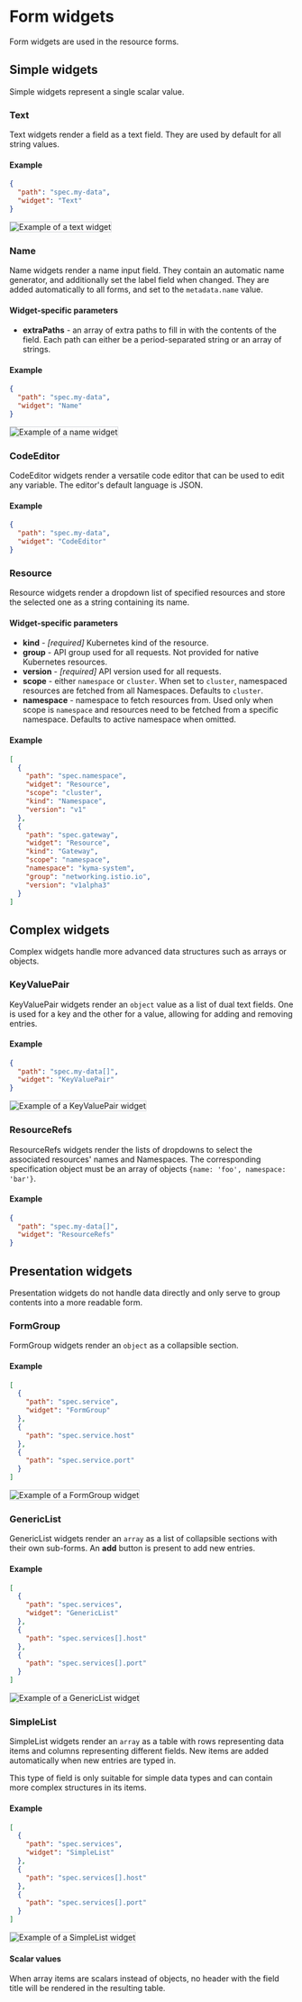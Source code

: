 # Form widgets

Form widgets are used in the resource forms.

## Simple widgets

Simple widgets represent a single scalar value.

### Text

Text widgets render a field as a text field. They are used by default for all string values.

#### Example

```json
{
  "path": "spec.my-data",
  "widget": "Text"
}
```

<img src="./assets/form-widgets/Text.png" alt="Example of a text widget" style="border: 1px solid #D2D5D9">

### Name

Name widgets render a name input field. They contain an automatic name generator, and additionally set the label field when changed. They are added automatically to all forms, and set to the `metadata.name` value.

#### Widget-specific parameters

- **extraPaths** - an array of extra paths to fill in with the contents of the field. Each path can either be a period-separated string or an array of strings.

#### Example

```json
{
  "path": "spec.my-data",
  "widget": "Name"
}
```

<img src="./assets/form-widgets/Name.png" alt="Example of a name widget" style="border: 1px solid #D2D5D9">

### CodeEditor

CodeEditor widgets render a versatile code editor that can be used to edit any variable. The editor's default language is JSON.

#### Example

```json
{
  "path": "spec.my-data",
  "widget": "CodeEditor"
}
```

### Resource

Resource widgets render a dropdown list of specified resources and store the selected one as a string containing its name.

#### Widget-specific parameters

- **kind** - _[required]_ Kubernetes kind of the resource.
- **group** - API group used for all requests. Not provided for native Kubernetes resources.
- **version** - _[required]_ API version used for all requests.
- **scope** - either `namespace` or `cluster`. When set to `cluster`, namespaced resources are fetched from all Namespaces. Defaults to `cluster`.
- **namespace** - namespace to fetch resources from. Used only when scope is `namespace` and resources need to be fetched from a specific namespace. Defaults to active namespace when omitted.

#### Example

```json
[
  {
    "path": "spec.namespace",
    "widget": "Resource",
    "scope": "cluster",
    "kind": "Namespace",
    "version": "v1"
  },
  {
    "path": "spec.gateway",
    "widget": "Resource",
    "kind": "Gateway",
    "scope": "namespace",
    "namespace": "kyma-system",
    "group": "networking.istio.io",
    "version": "v1alpha3"
  }
]
```

## Complex widgets

Complex widgets handle more advanced data structures such as arrays or objects.

### KeyValuePair

KeyValuePair widgets render an `object` value as a list of dual text fields. One is used for a key and the other for a value, allowing for adding and removing entries.

#### Example

```json
{
  "path": "spec.my-data[]",
  "widget": "KeyValuePair"
}
```

<img src="./assets/form-widgets/KeyValue.png" alt="Example of a KeyValuePair widget" style=" border: 1px solid #D2D5D9">

### ResourceRefs

ResourceRefs widgets render the lists of dropdowns to select the associated resources' names and Namespaces. The corresponding specification object must be an array of objects `{name: 'foo', namespace: 'bar'}`.

#### Example

```json
{
  "path": "spec.my-data[]",
  "widget": "ResourceRefs"
}
```

## Presentation widgets

Presentation widgets do not handle data directly and only serve to group contents into a more readable form.

### FormGroup

FormGroup widgets render an `object` as a collapsible section.

#### Example

```json
[
  {
    "path": "spec.service",
    "widget": "FormGroup"
  },
  {
    "path": "spec.service.host"
  },
  {
    "path": "spec.service.port"
  }
]
```

<img src="./assets/form-widgets/FormGroup.png" alt="Example of a FormGroup widget" style="border: 1px solid #D2D5D9">

### GenericList

GenericList widgets render an `array` as a list of collapsible sections with their own sub-forms. An **add** button is present to add new entries.

#### Example

```json
[
  {
    "path": "spec.services",
    "widget": "GenericList"
  },
  {
    "path": "spec.services[].host"
  },
  {
    "path": "spec.services[].port"
  }
]
```

<img src="./assets/form-widgets/GenericList.png" alt="Example of a GenericList widget" style="border: 1px solid #D2D5D9">

### SimpleList

SimpleList widgets render an `array` as a table with rows representing data items and columns representing different fields. New items are added automatically when new entries are typed in.

This type of field is only suitable for simple data types and can contain more complex structures in its items.

#### Example

```json
[
  {
    "path": "spec.services",
    "widget": "SimpleList"
  },
  {
    "path": "spec.services[].host"
  },
  {
    "path": "spec.services[].port"
  }
]
```

<img src="./assets/form-widgets/SimpleList.png" alt="Example of a SimpleList widget" style="border: 1px solid #D2D5D9">

#### Scalar values

When array items are scalars instead of objects, no header with the field title will be rendered in the resulting table.
